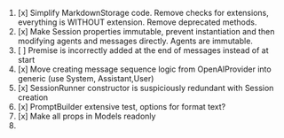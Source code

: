 1. [x] Simplify MarkdownStorage code. Remove checks for extensions, everything is WITHOUT extension. Remove deprecated methods.
2. [x] Make Session properties immutable, prevent instantiation and then modifying agents and messages directly. Agents are immutable.
3. [ ] Premise is incorrectly added at the end of messages instead of at start
4. [x] Move creating message sequence logic from OpenAIProvider into generic (use System, Assistant,User)
5. [x] SessionRunner constructor is suspiciously redundant with Session creation
6. [x] PromptBuilder extensive test, options for format text?
7. [x] Make all props in Models readonly
8.
